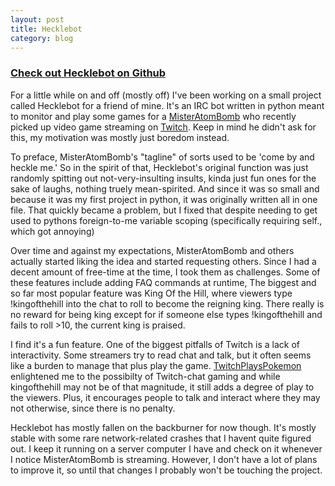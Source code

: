 ```yaml
---
layout: post
title: Hecklebot
category: blog
---
```


### [Check out Hecklebot on Github](https://github.com/fad4470/Hecklebot)

For a little while on and off (mostly off) I've been working on a small project called Hecklebot for a friend of mine. It's an IRC bot written in python meant to monitor and play some games for a [MisterAtomBomb](http://misteratombomb.com/) who recently picked up video game streaming on [Twitch](http://twitch.tv). Keep in mind he didn't ask for this, my motivation was mostly just boredom instead.

<!--READMORE-->

To preface, MisterAtomBomb's "tagline" of sorts used to be 'come by and heckle me.' So in the spirit of that, Hecklebot's original function was just randomly spitting out not-very-insulting insults, kinda just fun ones for the sake of laughs, nothing truely mean-spirited. And since it was so small and because it was my first project in python, it was originally written all in one file. That quickly became a problem, but I fixed that despite needing to get used to pythons foreign-to-me variable scoping (specifically requiring self., which got annoying)

Over time and against my expectations, MisterAtomBomb and others actually started liking the idea and started requesting others. Since I had a decent amount of free-time at the time, I took them as challenges. Some of these features include adding FAQ commands at runtime, The biggest and so far most popular feature was King Of the Hill, where viewers type !kingofthehill into the chat to roll to become the reigning king. There really is no reward for being king except for if someone else types !kingofthehill and fails to roll >10, the current king is praised.

I find it's a fun feature. One of the biggest pitfalls of Twitch is a lack of interactivity. Some streamers try to read chat and talk, but it often seems like a burden to manage that plus play the game. [TwitchPlaysPokemon](http://twitch.tv/twitchplayspokemon) enlightened me to the possibilty of Twitch-chat gaming and while kingofthehill may not be of that magnitude, it still adds a degree of play to the viewers. Plus, it encourages people to talk and interact where they may not otherwise, since there is no penalty. 

Hecklebot has mostly fallen on the backburner for now though. It's mostly stable with some rare network-related crashes that I havent quite figured out. I keep it running on a server computer I have and check on it whenever I notice MisterAtomBomb is streaming. However, I don't have a lot of plans to improve it, so until that changes I probably won't be touching the project. 
